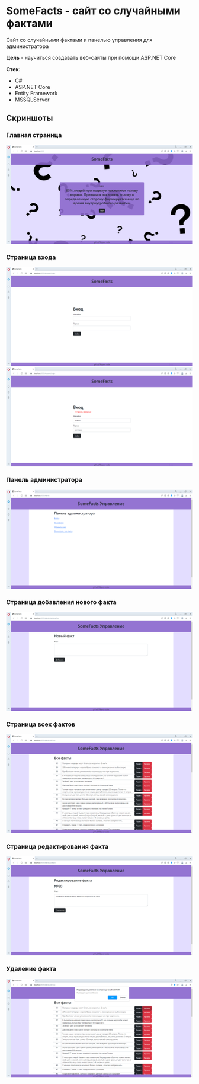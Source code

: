 # SomeFacts - сайт со случайными фактами
Сайт со случайными фактами и панелью управления для администратора 

**Цель** - научиться создавать веб-сайты при помощи ASP.NET Core 

**Стек:**
+ С#
+ ASP.NET Core
+ Entity Framework
+ MSSQLServer

## Скриншоты
### Главная страница
![](https://github.com/filippov-code/SomeFacts/blob/master/screenshots/1.png)
### Страница входа
![](https://github.com/filippov-code/SomeFacts/blob/master/screenshots/2.png)
![](https://github.com/filippov-code/SomeFacts/blob/master/screenshots/3.png)
### Панель администратора
![](https://github.com/filippov-code/SomeFacts/blob/master/screenshots/4.png)
### Страница добавления нового факта
![](https://github.com/filippov-code/SomeFacts/blob/master/screenshots/5.png)
### Страница всех фактов
![](https://github.com/filippov-code/SomeFacts/blob/master/screenshots/6.png)
### Страница редактирования факта
![](https://github.com/filippov-code/SomeFacts/blob/master/screenshots/7.png)
### Удаление факта
![](https://github.com/filippov-code/SomeFacts/blob/master/screenshots/8_delete.png)
